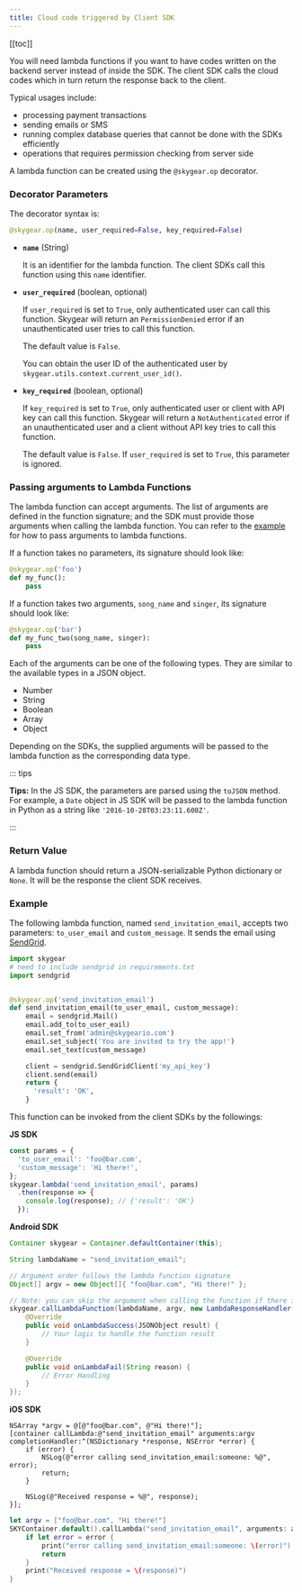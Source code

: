 ```yaml
---
title: Cloud code triggered by Client SDK
---
```


[[toc]]

You will need lambda functions if you want to have codes written on the backend
server instead of inside the SDK. The client SDK calls the cloud codes which
in turn return the response back to the client.

Typical usages include:

- processing payment transactions
- sending emails or SMS
- running complex database queries that cannot be done with
  the SDKs efficiently
- operations that requires permission checking from server side

A lambda function can be created using the `@skygear.op` decorator.

### Decorator Parameters

The decorator syntax is:

```python
@skygear.op(name, user_required=False, key_required=False)
```

- **`name`** (String)

  It is an identifier for the lambda function. The client SDKs call
  this function using this `name` identifier.

- **`user_required`** (boolean, optional)

  If `user_required` is set to `True`, only authenticated user
  can call this function. Skygear will return an `PermissionDenied`
  error if an unauthenticated user tries to call this function.

  The default value is `False`.

  You can obtain the user ID of the authenticated user by
  `skygear.utils.context.current_user_id()`.

- **`key_required`** (boolean, optional)

  If `key_required` is set to `True`, only authenticated user
  or client with API key can call this function. Skygear will return a
  `NotAuthenticated` error if an unauthenticated user and a client
  without API key tries to call this function.

  The default value is `False`. If `user_required` is set to `True`, this
  parameter is ignored.

### Passing arguments to Lambda Functions

The lambda function can accept arguments.
The list of arguments are defined in the function signature;
and the SDK must provide those arguments when calling the lambda
function. You can refer to the [example][lambda-example] for
how to pass arguments to lambda functions.

If a function takes no parameters, its signature should look like:

```python
@skygear.op('foo')
def my_func():
    pass
```

If a function takes two arguments, `song_name` and `singer`, its
signature should look like:

```python
@skygear.op('bar')
def my_func_two(song_name, singer):
    pass
```

Each of the arguments can be one of the following types.
They are similar to the available types in a JSON object.

- Number
- String
- Boolean
- Array
- Object

Depending on the SDKs, the supplied arguments will be
passed to the lambda function as the corresponding data type.

::: tips

**Tips:** In the JS SDK, the parameters are parsed using the `toJSON`
method. For example, a `Date` object in JS SDK will be passed to
the lambda function in Python as a string like `'2016-10-28T03:23:11.600Z'`.

:::

### Return Value

A lambda function should return a JSON-serializable Python dictionary or `None`.
It will be the response the client SDK receives.


### Example

The following lambda function, named `send_invitation_email`,
accepts two parameters: `to_user_email` and `custom_message`.
It sends the email using [SendGrid][sendgrid].

```python
import skygear
# need to include sendgrid in requirements.txt
import sendgrid


@skygear.op('send_invitation_email')
def send_invitation_email(to_user_email, custom_message):
    email = sendgrid.Mail()
    email.add_to(to_user_eail)
    email.set_from('admin@skygeario.com')
    email.set_subject('You are invited to try the app!')
    email.set_text(custom_message)

    client = sendgrid.SendGridClient('my_api_key')
    client.send(email)
    return {
      'result': 'OK',
    }
```

This function can be invoked from the client SDKs by the followings:

**JS SDK**

```javascript
const params = {
  'to_user_email': 'foo@bar.com',
  'custom_message': 'Hi there!',
};
skygear.lambda('send_invitation_email', params)
  .then(response => {
    console.log(response); // {'result': 'OK'}
  });
```

**Android SDK**

```java
Container skygear = Container.defaultContainer(this);

String lambdaName = "send_invitation_email";

// Argument order follows the lambda function signature
Object[] argv = new Object[]{ "foo@bar.com", "Hi there!" };

// Note: you can skip the argument when calling the function if there is none
skygear.callLambdaFunction(lambdaName, argv, new LambdaResponseHandler() {
    @Override
    public void onLambdaSuccess(JSONObject result) {
        // Your logic to handle the function result
    }

    @Override
    public void onLambdaFail(String reason) {
        // Error Handling
    }
});
```

**iOS SDK**

```obj-c
NSArray *argv = @[@"foo@bar.com", @"Hi there!"];
[container callLambda:@"send_invitation_email" arguments:argv completionHandler:^(NSDictionary *response, NSError *error) {
    if (error) {
        NSLog(@"error calling send_invitation_email:someone: %@", error);
        return;
    }

    NSLog(@"Received response = %@", response);
}];
```

```swift
let argv = ["foo@bar.com", "Hi there!"]
SKYContainer.default().callLambda("send_invitation_email", arguments: argv) { (response, error) in
    if let error = error {
        print("error calling send_invitation_email:someone: \(error)")
        return
    }
    print("Received response = \(response)")
}
```

[lambda-example]: #lambda-example
[sendgrid]: https://sendgrid.com
